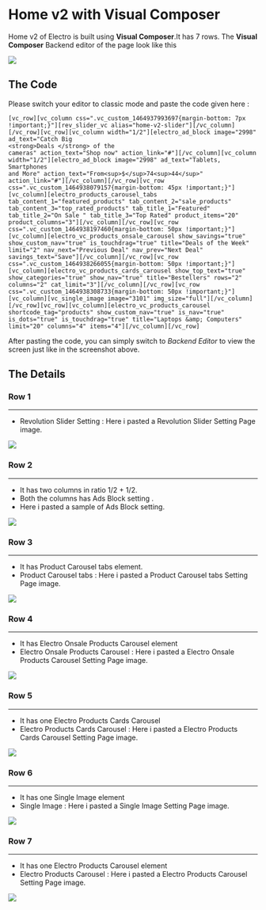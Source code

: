 # Home v2 with Visual Composer

Home v2 of Electro is built using **Visual Composer**.It has 7 rows. The **Visual Composer** Backend editor of the page look like this

![](http://transvelo.github.io/docs/electro/images/vc-home-v2.png)

## The Code

Please switch your editor to classic mode and paste the code given here :

```
[vc_row][vc_column css=".vc_custom_1464937993697{margin-bottom: 7px !important;}"][rev_slider_vc alias="home-v2-slider"][/vc_column][/vc_row][vc_row][vc_column width="1/2"][electro_ad_block image="2998" ad_text="Catch Big
<strong>Deals </strong> of the
cameras" action_text="Shop now" action_link="#"][/vc_column][vc_column width="1/2"][electro_ad_block image="2998" ad_text="Tablets,
Smartphones
and More" action_text="From<sup>$</sup>74<sup>44</sup>" action_link="#"][/vc_column][/vc_row][vc_row css=".vc_custom_1464938079157{margin-bottom: 45px !important;}"][vc_column][electro_products_carousel_tabs tab_content_1="featured_products" tab_content_2="sale_products" tab_content_3="top_rated_products" tab_title_1="Featured" tab_title_2="On Sale " tab_title_3="Top Rated" product_items="20" product_columns="3"][/vc_column][/vc_row][vc_row css=".vc_custom_1464938197460{margin-bottom: 50px !important;}"][vc_column][electro_vc_products_onsale_carousel show_savings="true" show_custom_nav="true" is_touchdrag="true" title="Deals of the Week" limit="2" nav_next="Previous Deal" nav_prev="Next Deal" savings_text="Save"][/vc_column][/vc_row][vc_row css=".vc_custom_1464938266055{margin-bottom: 50px !important;}"][vc_column][electro_vc_products_cards_carousel show_top_text="true" show_categories="true" show_nav="true" title="Bestellers" rows="2" columns="2" cat_limit="3"][/vc_column][/vc_row][vc_row css=".vc_custom_1464938308733{margin-bottom: 50px !important;}"][vc_column][vc_single_image image="3101" img_size="full"][/vc_column][/vc_row][vc_row][vc_column][electro_vc_products_carousel shortcode_tag="products" show_custom_nav="true" is_nav="true" is_dots="true" is_touchdrag="true" title="Laptops &amp; Computers" limit="20" columns="4" items="4"][/vc_column][/vc_row]

```

After pasting the code, you can simply switch to *Backend Editor* to view the screen just like in the screenshot above.

## The Details


### Row 1
---
* Revolution Slider Setting : Here i pasted a Revolution Slider Setting Page image.

![](http://transvelo.github.io/docs/electro/images/vc-home-v2-slider.png)

### Row 2
---
* It has two columns in ratio 1/2 + 1/2.
* Both the columns has Ads Block setting .
* Here i pasted a sample of Ads Block setting.

![](http://transvelo.github.io/docs/electro/images/vc-home-v2-ads-block.png)

### Row 3
---
* It has Product Carousel tabs element.
* Product Carousel tabs : Here i pasted a Product Carousel tabs Setting Page image.

![](http://transvelo.github.io/docs/electro/images/vc-home-v2-product-carousel-tabs.png)

### Row 4
---
* It has Electro Onsale Products Carousel element
* Electro Onsale Products Carousel : Here i pasted a Electro Onsale Products Carousel Setting Page image.

![](http://transvelo.github.io/docs/electro/images/vc-home-v2-onsale-product-carousel.png)

### Row 5
---
* It has one Electro Products Cards Carousel
* Electro Products Cards Carousel : Here i pasted a Electro Products Cards Carousel Setting Page image.

![](http://transvelo.github.io/docs/electro/images/vc-home-v2-products-cards-carousel.png)

### Row 6
---
* It has one Single Image element
* Single Image : Here i pasted a Single Image Setting Page image.

![](http://transvelo.github.io/docs/electro/images/vc-home-v1-single-image.png)

### Row 7
---
* It has one Electro Products Carousel element
* Electro Products Carousel : Here i pasted a Electro Products Carousel Setting Page image.

![](http://transvelo.github.io/docs/electro/images/vc-home-v2-products-carousel-setting.png)
